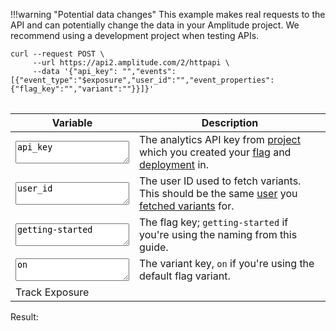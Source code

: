 !!!warning "Potential data changes"
    This example makes real requests to the API and can potentially change the data in your Amplitude project. We recommend using a development project when testing APIs.

<pre>
<code>curl --request POST \
     --url https://api2.amplitude.com/2/httpapi \
     --data '{"api_key": "<span id="curl_api_key"></span>","events":[{"event_type":"$exposure","user_id":"<span id="curl_user_id"></span>","event_properties":{"flag_key":"<span id="curl_flag_key"></span>","variant":"<span id="curl_variant"></span>"}}]}'
</code>
</pre>

| <div class='big-column'>Variable</div> | Description |
| --- | --- |
|  <textarea class="at-field" spellcheck="false" placeholder="analytics_api_key" id="api_key">api_key</textarea> | The analytics API key from [project](../../general/data-model.md#projects) which you created your [flag](../../general/data-model.md#flags-and-experiments) and [deployment](../../general/data-model.md#deployments) in. |
| <textarea class="at-field" spellcheck="false" placeholder="user_id" id="user_id">user_id</textarea> | The user ID used to fetch variants. This should be the same [user](../../general/data-model.md#users) you [fetched variants](./fetch-variants.md) for. |
| <textarea class="at-field" spellcheck="false" placeholder="flag_key" id="flag_key">getting-started</textarea> | The flag key; `getting-started` if you're using the naming from this guide. |
| <textarea class="at-field" spellcheck="false" placeholder="variant" id="variant">on</textarea> | The variant key, `on` if you're using the default flag variant. |
| <a class="md-button" id="at-action-button">Track Exposure</a> | |

Result: <span id="failure_tip"></span>
<pre>
<code id="result">
</code>
</pre>

<script src="/javascripts/api-table.js">
</script>

<script>
document.getElementById('api_key').value =
     localStorage.getItem('api_key') || '';

setupApiTable({
     'api_key': false,
     'user_id': false,
     'flag_key': false,
     'variant': false,
}, async function(fields) {
     const apiKey = fields['api_key'];
     const userId = fields['user_id'];
     const flagKey = fields['flag_key'];
     const variant = fields['variant'];

     localStorage.setItem('api_key', apiKey);

     const response = await fetch('https://api2.amplitude.com/2/httpapi', {
          method: 'POST',
          headers: {
               'Content-Type':'application/json',
               'Accept':'*/*'
          },
          body: JSON.stringify({
               "api_key": apiKey,
               "events":[
                    {
                         "event_type":"$exposure",
                         "user_id": userId,
                         "event_properties":{
                              "flag_key":flagKey,
                              "variant":variant
                         }
                    }
               ]
          })
     });
     if (response.status != 200) {
          const body = await response.text();
          throw Error(response.status + ': ' + body);
     }
     const result = await response.json();
     return JSON.stringify(result, null, 2);
});
</script>